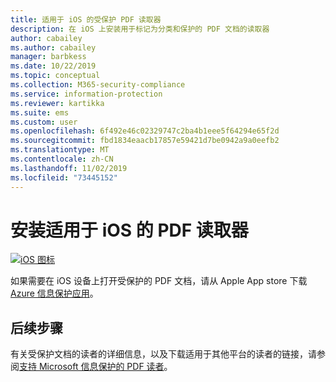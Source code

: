 ```yaml
---
title: 适用于 iOS 的受保护 PDF 读取器
description: 在 iOS 上安装用于标记为分类和保护的 PDF 文档的读取器
author: cabailey
ms.author: cabailey
manager: barbkess
ms.date: 10/22/2019
ms.topic: conceptual
ms.collection: M365-security-compliance
ms.service: information-protection
ms.reviewer: kartikka
ms.suite: ems
ms.custom: user
ms.openlocfilehash: 6f492e46c02329747c2ba4b1eee5f64294e65f2d
ms.sourcegitcommit: fbd1834eaacb17857e59421d7be0942a9a0eefb2
ms.translationtype: MT
ms.contentlocale: zh-CN
ms.lasthandoff: 11/02/2019
ms.locfileid: "73445152"
---
```

# <a name="install-a-pdf-reader-for-ios"></a>安装适用于 iOS 的 PDF 读取器

[![iOS 图标](../media/develop/ios-icon.png)](https://go.microsoft.com/fwlink/?LinkId=325338)

如果需要在 iOS 设备上打开受保护的 PDF 文档，请从 Apple App store 下载[Azure 信息保护应用](https://go.microsoft.com/fwlink/?LinkId=325338)。

## <a name="next-steps"></a>后续步骤

有关受保护文档的读者的详细信息，以及下载适用于其他平台的读者的链接，请参阅[支持 Microsoft 信息保护的 PDF 读者](protected-pdf-readers.md)。

